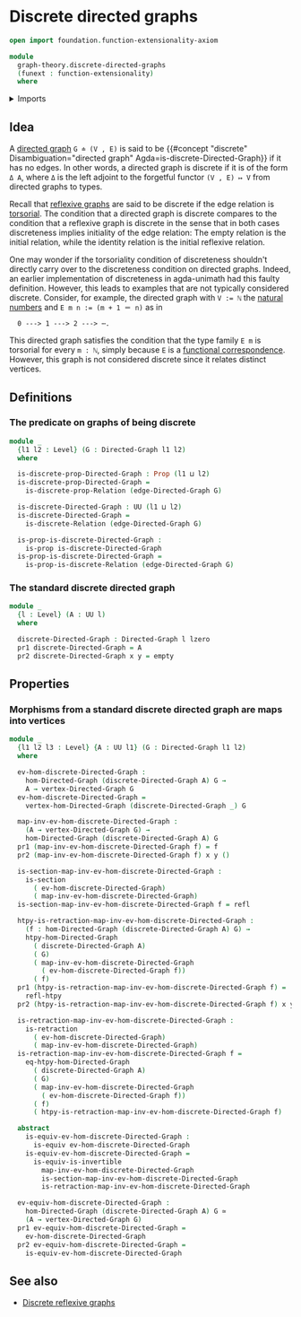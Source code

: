 # Discrete directed graphs

```agda
open import foundation.function-extensionality-axiom

module
  graph-theory.discrete-directed-graphs
  (funext : function-extensionality)
  where
```

<details><summary>Imports</summary>

```agda
open import foundation.contractible-types funext
open import foundation.dependent-pair-types
open import foundation.discrete-binary-relations funext
open import foundation.empty-types funext
open import foundation.equivalences funext
open import foundation.homotopies funext
open import foundation.retractions funext
open import foundation.sections funext
open import foundation.universe-levels

open import foundation-core.identity-types
open import foundation-core.propositions
open import foundation-core.torsorial-type-families

open import graph-theory.directed-graphs funext
open import graph-theory.morphisms-directed-graphs funext
open import graph-theory.reflexive-graphs funext
```

</details>

## Idea

A [directed graph](graph-theory.directed-graphs.md) `G ≐ (V , E)` is said to be
{{#concept "discrete" Disambiguation="directed graph" Agda=is-discrete-Directed-Graph}}
if it has no edges. In other words, a directed graph is discrete if it is of the
form `Δ A`, where `Δ` is the left adjoint to the forgetful functor `(V , E) ↦ V`
from directed graphs to types.

Recall that [reflexive graphs](graph-theory.reflexive-graphs.md) are said to be
discrete if the edge relation is
[torsorial](foundation-core.torsorial-type-families.md). The condition that a
directed graph is discrete compares to the condition that a reflexive graph is
discrete in the sense that in both cases discreteness implies initiality of the
edge relation: The empty relation is the initial relation, while the identity
relation is the initial reflexive relation.

One may wonder if the torsoriality condition of discreteness shouldn't directly
carry over to the discreteness condition on directed graphs. Indeed, an earlier
implementation of discreteness in agda-unimath had this faulty definition.
However, this leads to examples that are not typically considered discrete.
Consider, for example, the directed graph with `V := ℕ` the
[natural numbers](elementary-number-theory.natural-numbers.md) and
`E m n := (m + 1 ＝ n)` as in

```text
  0 ---> 1 ---> 2 ---> ⋯.
```

This directed graph satisfies the condition that the type family `E m` is
torsorial for every `m : ℕ`, simply because `E` is a
[functional correspondence](foundation.functional-correspondences.md). However,
this graph is not considered discrete since it relates distinct vertices.

## Definitions

### The predicate on graphs of being discrete

```agda
module _
  {l1 l2 : Level} (G : Directed-Graph l1 l2)
  where

  is-discrete-prop-Directed-Graph : Prop (l1 ⊔ l2)
  is-discrete-prop-Directed-Graph =
    is-discrete-prop-Relation (edge-Directed-Graph G)

  is-discrete-Directed-Graph : UU (l1 ⊔ l2)
  is-discrete-Directed-Graph =
    is-discrete-Relation (edge-Directed-Graph G)

  is-prop-is-discrete-Directed-Graph :
    is-prop is-discrete-Directed-Graph
  is-prop-is-discrete-Directed-Graph =
    is-prop-is-discrete-Relation (edge-Directed-Graph G)
```

### The standard discrete directed graph

```agda
module _
  {l : Level} (A : UU l)
  where

  discrete-Directed-Graph : Directed-Graph l lzero
  pr1 discrete-Directed-Graph = A
  pr2 discrete-Directed-Graph x y = empty
```

## Properties

### Morphisms from a standard discrete directed graph are maps into vertices

```agda
module _
  {l1 l2 l3 : Level} {A : UU l1} (G : Directed-Graph l1 l2)
  where

  ev-hom-discrete-Directed-Graph :
    hom-Directed-Graph (discrete-Directed-Graph A) G →
    A → vertex-Directed-Graph G
  ev-hom-discrete-Directed-Graph =
    vertex-hom-Directed-Graph (discrete-Directed-Graph _) G

  map-inv-ev-hom-discrete-Directed-Graph :
    (A → vertex-Directed-Graph G) →
    hom-Directed-Graph (discrete-Directed-Graph A) G
  pr1 (map-inv-ev-hom-discrete-Directed-Graph f) = f
  pr2 (map-inv-ev-hom-discrete-Directed-Graph f) x y ()

  is-section-map-inv-ev-hom-discrete-Directed-Graph :
    is-section
      ( ev-hom-discrete-Directed-Graph)
      ( map-inv-ev-hom-discrete-Directed-Graph)
  is-section-map-inv-ev-hom-discrete-Directed-Graph f = refl

  htpy-is-retraction-map-inv-ev-hom-discrete-Directed-Graph :
    (f : hom-Directed-Graph (discrete-Directed-Graph A) G) →
    htpy-hom-Directed-Graph
      ( discrete-Directed-Graph A)
      ( G)
      ( map-inv-ev-hom-discrete-Directed-Graph
        ( ev-hom-discrete-Directed-Graph f))
      ( f)
  pr1 (htpy-is-retraction-map-inv-ev-hom-discrete-Directed-Graph f) =
    refl-htpy
  pr2 (htpy-is-retraction-map-inv-ev-hom-discrete-Directed-Graph f) x y ()

  is-retraction-map-inv-ev-hom-discrete-Directed-Graph :
    is-retraction
      ( ev-hom-discrete-Directed-Graph)
      ( map-inv-ev-hom-discrete-Directed-Graph)
  is-retraction-map-inv-ev-hom-discrete-Directed-Graph f =
    eq-htpy-hom-Directed-Graph
      ( discrete-Directed-Graph A)
      ( G)
      ( map-inv-ev-hom-discrete-Directed-Graph
        ( ev-hom-discrete-Directed-Graph f))
      ( f)
      ( htpy-is-retraction-map-inv-ev-hom-discrete-Directed-Graph f)

  abstract
    is-equiv-ev-hom-discrete-Directed-Graph :
      is-equiv ev-hom-discrete-Directed-Graph
    is-equiv-ev-hom-discrete-Directed-Graph =
      is-equiv-is-invertible
        map-inv-ev-hom-discrete-Directed-Graph
        is-section-map-inv-ev-hom-discrete-Directed-Graph
        is-retraction-map-inv-ev-hom-discrete-Directed-Graph

  ev-equiv-hom-discrete-Directed-Graph :
    hom-Directed-Graph (discrete-Directed-Graph A) G ≃
    (A → vertex-Directed-Graph G)
  pr1 ev-equiv-hom-discrete-Directed-Graph =
    ev-hom-discrete-Directed-Graph
  pr2 ev-equiv-hom-discrete-Directed-Graph =
    is-equiv-ev-hom-discrete-Directed-Graph
```

## See also

- [Discrete reflexive graphs](graph-theory.discrete-reflexive-graphs.md)
